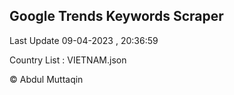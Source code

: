 

## Google Trends Keywords Scraper 
 
Last Update 09-04-2023 , 20:36:59

Country List :
VIETNAM.json



© Abdul Muttaqin 
